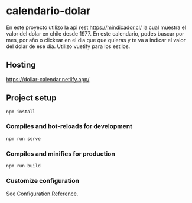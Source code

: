 # calendario-dolar
En este proyecto utilizo la api rest https://mindicador.cl/ la cual muestra el valor del dolar en chile desde 1977. En este calendario, podes buscar por mes, por año o clickear en el dia que que quieras y te va a indicar el valor del dolar de ese dia. 
Utilizo vuetify para los estilos.
## Hosting
https://dollar-calendar.netlify.app/

## Project setup
```
npm install
```

### Compiles and hot-reloads for development
```
npm run serve
```

### Compiles and minifies for production
```
npm run build
```

### Customize configuration
See [Configuration Reference](https://cli.vuejs.org/config/).
